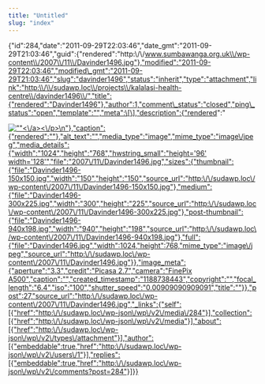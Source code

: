 ```yaml
---
title: "Untitled"
slug: "index"
---
```


{"id":284,"date":"2011-09-29T22:03:46","date\_gmt":"2011-09-29T21:03:46","guid":{"rendered":"http:\\/\\/www.sumbawanga.org.uk\\/wp-content\\/2007\\/11\\/Davinder1496.jpg"},"modified":"2011-09-29T22:03:46","modified\_gmt":"2011-09-29T21:03:46","slug":"davinder1496","status":"inherit","type":"attachment","link":"http:\\/\\/sudawp.loc\\/projects\\/kalalasi-health-centre\\/davinder1496\\/","title":{"rendered":"Davinder1496"},"author":1,"comment\_status":"closed","ping\_status":"open","template":"","meta":\[\],"description":{"rendered":"

[![\"\"](\"http:\/\/sudawp.loc\/wp-content\/2007\/11\/Davinder1496-300x225.jpg\")<\\/a><\\/p>\\n"},"caption":{"rendered":""},"alt\_text":"","media\_type":"image","mime\_type":"image\\/jpeg","media\_details":{"width":"1024","height":"768","hwstring\_small":"height='96' width='128'","file":"2007\\/11\\/Davinder1496.jpg","sizes":{"thumbnail":{"file":"Davinder1496-150x150.jpg","width":"150","height":"150","source\_url":"http:\\/\\/sudawp.loc\\/wp-content\\/2007\\/11\\/Davinder1496-150x150.jpg"},"medium":{"file":"Davinder1496-300x225.jpg","width":"300","height":"225","source\_url":"http:\\/\\/sudawp.loc\\/wp-content\\/2007\\/11\\/Davinder1496-300x225.jpg"},"post-thumbnail":{"file":"Davinder1496-940x198.jpg","width":"940","height":"198","source\_url":"http:\\/\\/sudawp.loc\\/wp-content\\/2007\\/11\\/Davinder1496-940x198.jpg"},"full":{"file":"Davinder1496.jpg","width":1024,"height":768,"mime\_type":"image\\/jpeg","source\_url":"http:\\/\\/sudawp.loc\\/wp-content\\/2007\\/11\\/Davinder1496.jpg"}},"image\_meta":{"aperture":"3.3","credit":"Picasa 2.7","camera":"FinePix A500","caption":"","created\_timestamp":"1188738443","copyright":"","focal\_length":"6.4","iso":"100","shutter\_speed":"0.00909090909091","title":""}},"post":27,"source\_url":"http:\\/\\/sudawp.loc\\/wp-content\\/2007\\/11\\/Davinder1496.jpg","\_links":{"self":\[{"href":"http:\\/\\/sudawp.loc\\/wp-json\\/wp\\/v2\\/media\\/284"}\],"collection":\[{"href":"http:\\/\\/sudawp.loc\\/wp-json\\/wp\\/v2\\/media"}\],"about":\[{"href":"http:\\/\\/sudawp.loc\\/wp-json\\/wp\\/v2\\/types\\/attachment"}\],"author":\[{"embeddable":true,"href":"http:\\/\\/sudawp.loc\\/wp-json\\/wp\\/v2\\/users\\/1"}\],"replies":\[{"embeddable":true,"href":"http:\\/\\/sudawp.loc\\/wp-json\\/wp\\/v2\\/comments?post=284"}\]}}](http:\/\/sudawp.loc\/wp-content\/2007\/11\/Davinder1496.jpg)